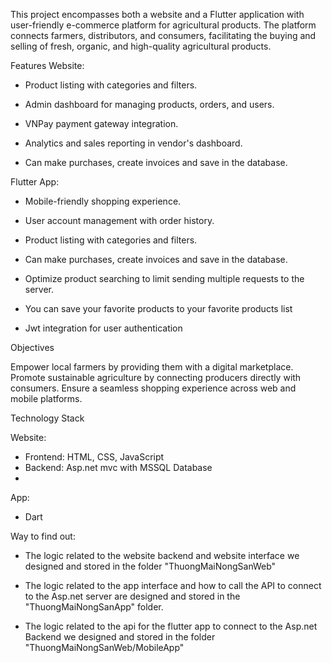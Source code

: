 This project encompasses both a website and a Flutter application with user-friendly e-commerce platform for agricultural products. The platform connects farmers, distributors, and consumers, facilitating the buying and selling of fresh, organic, and high-quality agricultural products.

Features Website:

* Product listing with categories and filters.

* Admin dashboard for managing products, orders, and users.

* VNPay payment gateway integration.

* Analytics and sales reporting in vendor's dashboard.

* Can make purchases, create invoices and save in the database.

Flutter App:

* Mobile-friendly shopping experience.

* User account management with order history.

* Product listing with categories and filters.

* Can make purchases, create invoices and save in the database.

* Optimize product searching to limit sending multiple requests to the server.

* You can save your favorite products to your favorite products list

* Jwt integration for user authentication

Objectives

Empower local farmers by providing them with a digital marketplace. Promote sustainable agriculture by connecting producers directly with consumers. Ensure a seamless shopping experience across web and mobile platforms.

Technology Stack

Website:

* Frontend: HTML, CSS, JavaScript
* Backend: Asp.net mvc with MSSQL Database
* 
App:

* Dart

Way to find out:

* The logic related to the website backend and website interface we designed and stored in the folder "ThuongMaiNongSanWeb"

* The logic related to the app interface and how to call the API to connect to the Asp.net server are designed and stored in the "ThuongMaiNongSanApp" folder.

* The logic related to the api for the flutter app to connect to the Asp.net Backend we designed and stored in the folder "ThuongMaiNongSanWeb/MobileApp"
